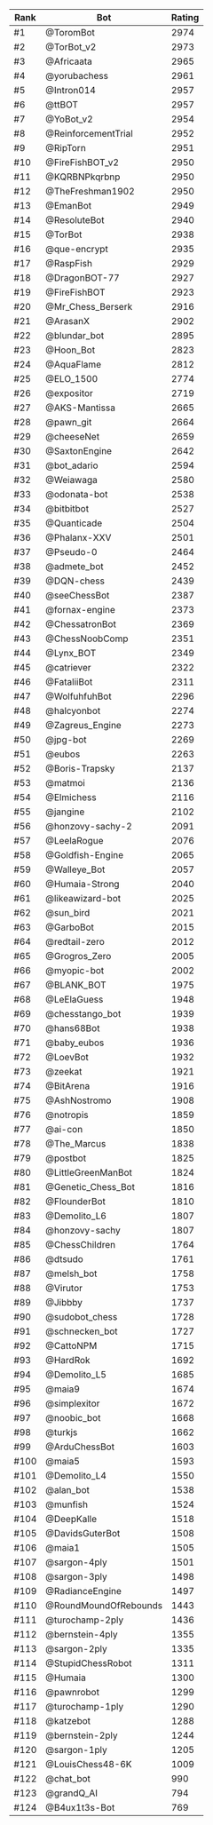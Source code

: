 Rank|Bot|Rating
---|---|---
#1|@ToromBot|2974
#2|@TorBot_v2|2973
#3|@Africaata|2965
#4|@yorubachess|2961
#5|@Intron014|2957
#6|@ttBOT|2957
#7|@YoBot_v2|2954
#8|@ReinforcementTrial|2952
#9|@RipTorn|2951
#10|@FireFishBOT_v2|2950
#11|@KQRBNPkqrbnp|2950
#12|@TheFreshman1902|2950
#13|@EmanBot|2949
#14|@ResoluteBot|2940
#15|@TorBot|2938
#16|@que-encrypt|2935
#17|@RaspFish|2929
#18|@DragonBOT-77|2927
#19|@FireFishBOT|2923
#20|@Mr_Chess_Berserk|2916
#21|@ArasanX|2902
#22|@blundar_bot|2895
#23|@Hoon_Bot|2823
#24|@AquaFlame|2812
#25|@ELO_1500|2774
#26|@expositor|2719
#27|@AKS-Mantissa|2665
#28|@pawn_git|2664
#29|@cheeseNet|2659
#30|@SaxtonEngine|2642
#31|@bot_adario|2594
#32|@Weiawaga|2580
#33|@odonata-bot|2538
#34|@bitbitbot|2527
#35|@Quanticade|2504
#36|@Phalanx-XXV|2501
#37|@Pseudo-0|2464
#38|@admete_bot|2452
#39|@DQN-chess|2439
#40|@seeChessBot|2387
#41|@fornax-engine|2373
#42|@ChessatronBot|2369
#43|@ChessNoobComp|2351
#44|@Lynx_BOT|2349
#45|@catriever|2322
#46|@FataliiBot|2311
#47|@WolfuhfuhBot|2296
#48|@halcyonbot|2274
#49|@Zagreus_Engine|2273
#50|@jpg-bot|2269
#51|@eubos|2263
#52|@Boris-Trapsky|2137
#53|@matmoi|2136
#54|@Elmichess|2116
#55|@jangine|2102
#56|@honzovy-sachy-2|2091
#57|@LeelaRogue|2076
#58|@Goldfish-Engine|2065
#59|@Walleye_Bot|2057
#60|@Humaia-Strong|2040
#61|@likeawizard-bot|2025
#62|@sun_bird|2021
#63|@GarboBot|2015
#64|@redtail-zero|2012
#65|@Grogros_Zero|2005
#66|@myopic-bot|2002
#67|@BLANK_BOT|1975
#68|@LeElaGuess|1948
#69|@chesstango_bot|1939
#70|@hans68Bot|1938
#71|@baby_eubos|1936
#72|@LoevBot|1932
#73|@zeekat|1921
#74|@BitArena|1916
#75|@AshNostromo|1908
#76|@notropis|1859
#77|@ai-con|1850
#78|@The_Marcus|1838
#79|@postbot|1825
#80|@LittleGreenManBot|1824
#81|@Genetic_Chess_Bot|1816
#82|@FlounderBot|1810
#83|@Demolito_L6|1807
#84|@honzovy-sachy|1807
#85|@ChessChildren|1764
#86|@dtsudo|1761
#87|@melsh_bot|1758
#88|@Virutor|1753
#89|@Jibbby|1737
#90|@sudobot_chess|1728
#91|@schnecken_bot|1727
#92|@CattoNPM|1715
#93|@HardRok|1692
#94|@Demolito_L5|1685
#95|@maia9|1674
#96|@simplexitor|1672
#97|@noobic_bot|1668
#98|@turkjs|1662
#99|@ArduChessBot|1603
#100|@maia5|1593
#101|@Demolito_L4|1550
#102|@alan_bot|1538
#103|@munfish|1524
#104|@DeepKalle|1518
#105|@DavidsGuterBot|1508
#106|@maia1|1505
#107|@sargon-4ply|1501
#108|@sargon-3ply|1498
#109|@RadianceEngine|1497
#110|@RoundMoundOfRebounds|1443
#111|@turochamp-2ply|1436
#112|@bernstein-4ply|1355
#113|@sargon-2ply|1335
#114|@StupidChessRobot|1311
#115|@Humaia|1300
#116|@pawnrobot|1299
#117|@turochamp-1ply|1290
#118|@katzebot|1288
#119|@bernstein-2ply|1244
#120|@sargon-1ply|1205
#121|@LouisChess48-6K|1009
#122|@chat_bot|990
#123|@grandQ_AI|794
#124|@B4ux1t3s-Bot|769
